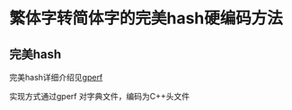 繁体字转简体字的完美hash硬编码方法  
====

完美hash
----
完美hash详细介绍见[gperf](http://www.gnu.org/software/gperf/manual/gperf.html "gperf")

实现方式通过gperf 对字典文件，编码为C++头文件


